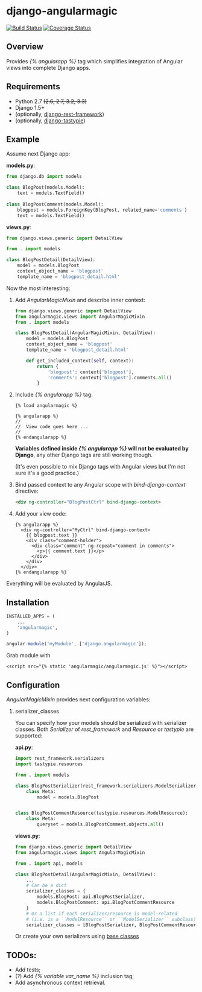 # django-angularmagic

[![Build Status](https://travis-ci.org/dferens/django-angularmagic.svg?branch=master)](https://travis-ci.org/dferens/django-angularmagic)
[![Coverage Status](https://coveralls.io/repos/dferens/django-angularmagic/badge.png?branch=master)](https://coveralls.io/r/dferens/django-angularmagic?branch=master)

## Overview

Provides *{% angularapp %}* tag which simplifies integration of Angular views into complete Django apps.

## Requirements

* Python 2.7 ~~(2.6, 2.7, 3.2, 3.3)~~
* Django 1.5+
* (optionally, [django-rest-framework](https://github.com/tomchristie/django-rest-framework))
* (optionally, [django-tastypie](https://github.com/toastdriven/django-tastypie))

## Example

Assume next Django app:

**models.py**:

```python
from django.db import models

class BlogPost(models.Model):
    text = models.TextField()
  
class BlogPostComment(models.Model):
    blogpost = models.ForeignKey(BlogPost, related_name='comments')
    text = models.TextField()
```

**views.py**:

```python
from django.views.generic import DetailView

from . import models

class BlogPostDetail(DetailView):
    model = models.BlogPost
    context_object_name = 'blogpost'
    template_name = 'blogpost_detail.html'
```

Now the most interesting:

1. Add *AngularMagicMixin* and describe inner context:

    ```python
    from django.views.generic import DetailView
    from angularmagic.views import AngularMagicMixin
    from . import models

    class BlogPostDetail(AngularMagicMixin, DetailView):
        model = models.BlogPost
        context_object_name = 'blogpost'
        template_name = 'blogpost_detail.html'

        def get_included_context(self, context):
            return {
                'blogpost': context['blogpost'],
                'comments': context['blogpost'].comments.all()
            }
    ```

1. Include *{% angularapp %}* tag:

    ```django
    {% load angularmagic %}
    
    {% angularapp %}
    //
    //  View code goes here ...
    //
    {% endangularapp %}
    ```
    
    **Variables defined inside *{% angularapp %}* will not be evaluated by Django**, any other Django tags are still working though.
    
    (It's even possible to mix Django tags with Angular views but I'm not sure it's a good practice.)

1. Bind passed context to any Angular scope with *bind-django-context* directive:

    ```html
    <div ng-controller="BlogPostCtrl" bind-django-context>
    ```

1. Add your view code:
    
    ```django
    {% angularapp %}
      <div ng-controller="MyCtrl" bind-django-context>
        {{ blogpost.text }}
        <div class="comment-holder">
          <div class="comment" ng-repeat="comment in comments">
            <p>{{ comment.text }}</p>
          </div>
        </div>
      </div>
    {% endangularapp %}
    ```

Everything will be evaluated by AngularJS.

## Installation

```python
INSTALLED_APPS = (
    ...
    'angularmagic',
)
```
```javascript
angular.module('myModule', ['django.angularmagic']);
```

Grab module with

```django
<script src="{% static 'angularmagic/angularmagic.js' %}"></script>
```

## Configuration

*AngularMagicMixin* provides next configuration variables:

1. serializer_classes

    You can specify how your models should be serialized with serializer classes.
    Both *Serializer* of *rest_framework* and *Resource* or *tastypie* are supported:
    
    **api.py**:
    
    ```python
    import rest_framework.serializers
    import tastypie.resources
    
    from . import models
    
    class BlogPostSerializer(rest_framework.serializers.ModelSerializer):
        class Meta:
            model = models.BlogPost


    class BlogPostCommentResource(tastypie.resources.ModelResource):
        class Meta:
            queryset = models.BlogPostComment.objects.all()

    ```
    
    **views.py**:
    
    ```python
    from django.views.generic import DetailView
    from angularmagic.views import AngularMagicMixin
    
    from . import api, models
    
    class BlogPostDetail(AngularMagicMixin, DetailView):
        ...
        # Can be a dict
        serializer_classes = {
            models.BlogPost: api.BlogPostSerializer,
            models.BlogPostComment: api.BlogPostCommentResource
        }
        # Or a list if each serializer/resource is model-related
        # (i.e. is a ``ModelResource`` or ``ModelSerializer`` subclass):
        serializer_classes = [BlogPostSerializer, BlogPostCommentResource]
    ```
    
    Or create your own serializers using [base classes](/angularmagic/base.py)

## TODOs:
* Add tests;
* (?) Add *{% variable var_name %}* inclusion tag;
* Add asynchronous context retrieval.
